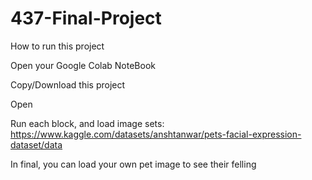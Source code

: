 # 437-Final-Project

How to run this project

Open your Google Colab NoteBook

Copy/Download this project

Open

Run each block, and load image sets: https://www.kaggle.com/datasets/anshtanwar/pets-facial-expression-dataset/data

In final, you can load your own pet image to see their felling
